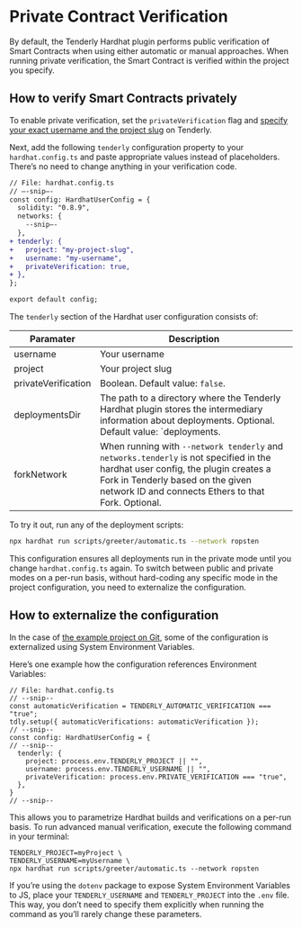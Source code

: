 # Private Contract Verification

By default, the Tenderly Hardhat plugin performs public verification of Smart Contracts when using either automatic or manual approaches. When running private verification, the Smart Contract is verified within the project you specify.

## How to verify Smart Contracts privately

To enable private verification, set the `privateVerification` flag and [specify your exact username and the project slug](https://docs.tenderly.co/other/platform-access/how-to-find-the-project-slug-username-and-organization-name) on Tenderly.

Next, add the following `tenderly` configuration property to your `hardhat.config.ts` and paste appropriate values instead of placeholders. There’s no need to change anything in your verification code.

```diff
// File: hardhat.config.ts
// –-snip–-
const config: HardhatUserConfig = {
  solidity: "0.8.9",
  networks: {
    --snip—-
  },
+ tenderly: {
+   project: "my-project-slug",
+   username: "my-username",
+   privateVerification: true,
+ },
};

export default config;
```

The `tenderly` section of the Hardhat user configuration consists of:

| Paramater           | Description                                                                                                                                                                                                                 |
| ------------------- | --------------------------------------------------------------------------------------------------------------------------------------------------------------------------------------------------------------------------- |
| username            | Your username                                                                                                                                                                                                               |
| project             | Your project slug                                                                                                                                                                                                           |
| privateVerification | Boolean. Default value: `false`.                                                                                                                                                                                            |
| deploymentsDir      | The path to a directory where the Tenderly Hardhat plugin stores the intermediary information about deployments. Optional. Default value: \`deployments.                                                                    |
| forkNetwork         | When running with `--network tenderly` and `networks.tenderly` is not specified in the hardhat user config, the plugin creates a Fork in Tenderly based on the given network ID and connects Ethers to that Fork. Optional. |

To try it out, run any of the deployment scripts:

```bash
npx hardhat run scripts/greeter/automatic.ts --network ropsten
```

This configuration ensures all deployments run in the private mode until you change `hardhat.config.ts` again. To switch between public and private modes on a per-run basis, without hard-coding any specific mode in the project configuration, you need to externalize the configuration.

## How to externalize the configuration

In the case of [the example project on Git](https://github.com/Tenderly/hardhat-tenderly/tree/master/examples/contract-verification), some of the configuration is externalized using System Environment Variables.

Here’s one example how the configuration references Environment Variables:

```tsx
// File: hardhat.config.ts
// --snip--
const automaticVerification = TENDERLY_AUTOMATIC_VERIFICATION === "true";
tdly.setup({ automaticVerifications: automaticVerification });
// --snip--
const config: HardhatUserConfig = {
// --snip--
  tenderly: {
    project: process.env.TENDERLY_PROJECT || "",
    username: process.env.TENDERLY_USERNAME || "",
    privateVerification: process.env.PRIVATE_VERIFICATION === "true",
  },
}
// --snip--
```

This allows you to parametrize Hardhat builds and verifications on a per-run basis. To run advanced manual verification, execute the following command in your terminal:

```
TENDERLY_PROJECT=myProject \
TENDERLY_USERNAME=myUsername \
npx hardhat run scripts/greeter/automatic.ts --network ropsten
```

If you’re using the `dotenv` package to expose System Environment Variables to JS, place your `TENDERLY_USERNAME` and `TENDERLY_PROJECT` into the `.env` file. This way, you don’t need to specify them explicitly when running the command as you’ll rarely change these parameters.

